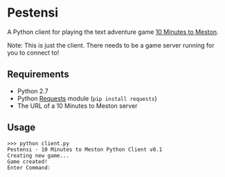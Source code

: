 # Pestensi

A Python client for playing the text adventure game [10 Minutes to Meston](https://github.com/kittsville/10-Minutes-to-Meston/).

Note: This is just the client. There needs to be a game server running for you to connect to!

## Requirements

- Python 2.7
- Python [Requests](http://python-requests.org/) module (`pip install requests`)
- The URL of a 10 Minutes to Meston server

## Usage

```
>>> python client.py
Pestensi - 10 Minutes to Meston Python Client v0.1
Creating new game...
Game created!
Enter Command:
```
